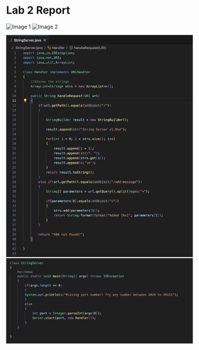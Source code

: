 # Lab 2 Report

<div style="display: inline-block;">
  <img src="image1.jpg" alt="Image 1" style="width: 50%; height: auto;">
</div>
<div style="display: inline-block;">
  <img src="image2.jpg" alt="Image 2" style="width: 50%; height: auto;">
</div>

![Code](code.png) ![Code2](code2.png)
